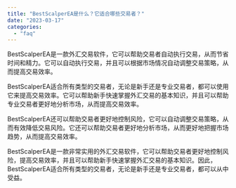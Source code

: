 ```yaml
---
title: "BestScalperEA是什么？它适合哪些交易者？"
date: "2023-03-17"
categories: 
  - "faq"
---
```


BestScalperEA是一款外汇交易软件，它可以帮助交易者自动执行交易，从而节省时间和精力。它可以自动执行交易，并且可以根据市场情况自动调整交易策略，从而提高交易效率。

BestScalperEA适合所有类型的交易者，无论是新手还是专业交易者，都可以使用它来提高交易效率。它可以帮助新手快速掌握外汇交易的基本知识，并且可以帮助专业交易者更好地分析市场，从而提高交易效率。

BestScalperEA还可以帮助交易者更好地控制风险，它可以自动调整交易策略，从而有效降低交易风险。它还可以帮助交易者更好地分析市场，从而更好地把握市场趋势，从而提高交易效率。

BestScalperEA是一款非常实用的外汇交易软件，它可以帮助交易者更好地控制风险，提高交易效率，并且可以帮助新手快速掌握外汇交易的基本知识。因此，BestScalperEA适合所有类型的交易者，无论是新手还是专业交易者，都可以从中受益。
